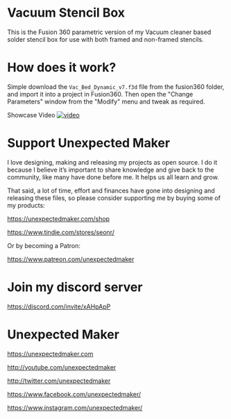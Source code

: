 # Vacuum Stencil Box

This is the Fusion 360 parametric version of my Vacuum cleaner based solder stencil box for use with both framed and non-framed stencils.

# How does it work?

Simple download the `Vac_Bed_Dynamic_v7.f3d` file from the fusion360 folder, and import it into a project in Fusion360. Then open the "Change Parameters" window from the "Modify" menu and tweak as required.

Showcase Video
[![video](http://3sprockets.com.au/um/projects/vacuumbox/video_thumbnail.jpg)](https://youtu.be/5iX61nD94cg)


# Support Unexpected Maker

I love designing, making and releasing my projects as open source. I do it because I believe it’s important to share knowledge and give back to the community, like many have done before me. It helps us all learn and grow.

That said, a lot of time, effort and finances have gone into designing and releasing these files, so please consider supporting me by buying some of my products:

https://unexpectedmaker.com/shop

https://www.tindie.com/stores/seonr/

Or by becoming a Patron:

https://www.patreon.com/unexpectedmaker

# Join my discord server
https://discord.com/invite/xAHpApP


# Unexpected Maker
https://unexpectedmaker.com

http://youtube.com/unexpectedmaker

http://twitter.com/unexpectedmaker

https://www.facebook.com/unexpectedmaker/

https://www.instagram.com/unexpectedmaker/